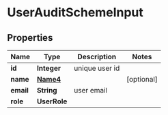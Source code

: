 

# UserAuditSchemeInput


## Properties

| Name | Type | Description | Notes |
|------------ | ------------- | ------------- | -------------|
|**id** | **Integer** | unique user id |  |
|**name** | [**Name4**](Name4.md) |  |  [optional] |
|**email** | **String** | user email |  |
|**role** | **UserRole** |  |  |




